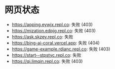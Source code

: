 # 网页状态
- https://apping.eywjx.repl.co: 失败 (403)
- https://mization.edpjg.repl.co: 失败 (403)
- https://ask.skzey.repl.co: 失败
- https://bing-ai-coral.vercel.app: 失败 (404)
- https://game-example.rdianc.repl.co: 失败 (403)
- https://start--stpstyc.repl.co: 失败
- https://qi.limqin.repl.co: 失败 (403)

